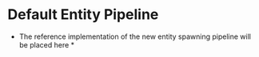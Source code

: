 # Default Entity Pipeline

* The reference implementation of the new entity spawning pipeline will be placed here *